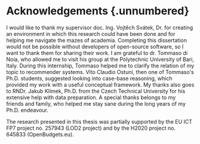 # Acknowledgements {.unnumbered}

I would like to thank my supervisor doc. Ing. Vojtěch Svátek, Dr. for creating an environment in which this research could have been done and for helping me navigate the mazes of academia.
Completing this dissertation would not be possible without developers of open-source software, so I want to thank them for sharing their work.
I am grateful to dr. Tommaso di Noia, who allowed me to visit his group at the Polytechnic University of Bari, Italy.
During this internship, Tommaso helped me to clarify the relation of my topic to recommender systems.
Vito Claudio Ostuni, then one of Tommaso's Ph.D. students, suggested looking into case-base reasoning, which provided my work with a useful conceptual framework.
My thanks also goes to RNDr. Jakub Klímek, Ph.D. from the Czech Technical University for his extensive help with data preparation.
A special thanks belongs to my friends and family, who helped me stay sane during the long years of my Ph.D. endeavour.

The research presented in this thesis was partially supported by the EU ICT FP7 project no. 257943 (LOD2 project) and by the H2020 project no. 645833 (OpenBudgets.eu).
